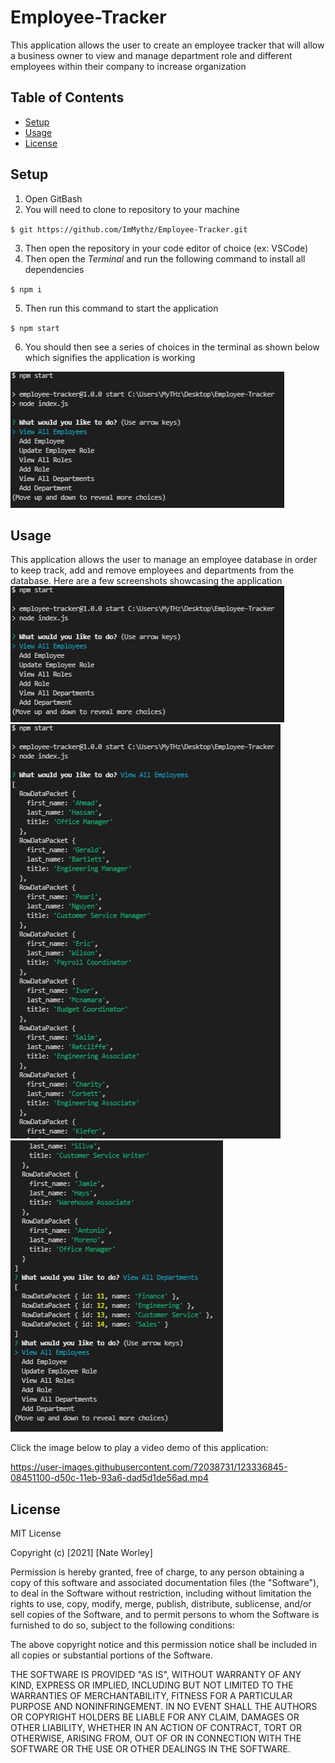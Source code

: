 # Employee-Tracker
This application allows the user to create an employee tracker that will allow a business owner to view and manage department role and different employees within their company to increase organization
## Table of Contents
* [Setup](#setup)
* [Usage](#usage)
* [License](#license)
## Setup
1. Open GitBash
2. You will need to clone to repository to your machine

  `$ git https://github.com/ImMythz/Employee-Tracker.git`
  
3. Then open the repository in your code editor of choice (ex: VSCode)
4. Then open the <i>Terminal</i> and run the following command to install all dependencies

  `$ npm i`
  
5. Then run this command to start the application

  `$ npm start`
  
6. You should then see a series of choices in the terminal as shown below which signifies the application is working

  <img src='images\ET-screenshot-1.jpg' alt='Employee Tracker Sceenhot One'>

## Usage
This application allows the user to manage an employee database in order to keep track, add and remove employees and departments from the database. 
Here are a few screenshots showcasing the application
<img src='images\ET-screenshot-1.jpg' alt='Employee Tracker Sceenhot One'>
<img src='images\ET-screenshot-2.jpg' alt='Employee Tracker Sceenhot Two'>
<img src='images\ET-screenshot-3.jpg' alt='Employee Tracker Sceenhot Three'>

Click the image below to play a video demo of this application:

https://user-images.githubusercontent.com/72038731/123336845-08451100-d50c-11eb-93a6-dad5d1de56ad.mp4

## License
MIT License

Copyright (c) [2021] [Nate Worley]

Permission is hereby granted, free of charge, to any person obtaining a copy
of this software and associated documentation files (the "Software"), to deal
in the Software without restriction, including without limitation the rights
to use, copy, modify, merge, publish, distribute, sublicense, and/or sell
copies of the Software, and to permit persons to whom the Software is
furnished to do so, subject to the following conditions:

The above copyright notice and this permission notice shall be included in all
copies or substantial portions of the Software.

THE SOFTWARE IS PROVIDED "AS IS", WITHOUT WARRANTY OF ANY KIND, EXPRESS OR
IMPLIED, INCLUDING BUT NOT LIMITED TO THE WARRANTIES OF MERCHANTABILITY,
FITNESS FOR A PARTICULAR PURPOSE AND NONINFRINGEMENT. IN NO EVENT SHALL THE
AUTHORS OR COPYRIGHT HOLDERS BE LIABLE FOR ANY CLAIM, DAMAGES OR OTHER
LIABILITY, WHETHER IN AN ACTION OF CONTRACT, TORT OR OTHERWISE, ARISING FROM,
OUT OF OR IN CONNECTION WITH THE SOFTWARE OR THE USE OR OTHER DEALINGS IN THE
SOFTWARE.

